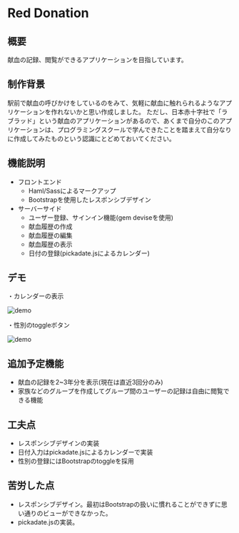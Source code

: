 # Red Donation

## 概要
献血の記録、閲覧ができるアプリケーションを目指しています。

## 制作背景
駅前で献血の呼びかけをしているのをみて、気軽に献血に触れられるようなアプリケーションを作れないかと思い作成しました。
ただし、日本赤十字社で「ラブラッド」という献血のアプリケーションがあるので、あくまで自分のこのアプリケーションは、プログラミングスクールで学んできたことを踏まえて自分なりに作成してみたものという認識にとどめておいてください。

## 機能説明
- フロントエンド
  - Haml/Sassによるマークアップ
  - Bootstrapを使用したレスポンシブデザイン
- サーバーサイド
  - ユーザー登録、サインイン機能(gem deviseを使用)
  - 献血履歴の作成
  - 献血履歴の編集
  - 献血履歴の表示
  - 日付の登録(pickadate.jsによるカレンダー)

## デモ
・カレンダーの表示

![demo](https://gyazo.com/e80a28db76a3932bcae151e570838b5b/raw)

・性別のtoggleボタン

![demo](https://gyazo.com/444ebd9db0dec539b3a63622650c6fce/raw)

## 追加予定機能
- 献血の記録を2~3年分を表示(現在は直近3回分のみ)
- 家族などのグループを作成してグループ間のユーザーの記録は自由に閲覧できる機能

## 工夫点
- レスポンシブデザインの実装
- 日付入力はpickadate.jsによるカレンダーで実装
- 性別の登録にはBootstrapのtoggleを採用

## 苦労した点
- レスポンシブデザイン。最初はBootstrapの扱いに慣れることができずに思い通りのビューができなかった。
- pickadate.jsの実装。